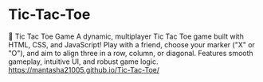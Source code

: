 # Tic-Tac-Toe
🎉 Tic Tac Toe Game A dynamic, multiplayer Tic Tac Toe game built with HTML, CSS, and JavaScript! Play with a friend, choose your marker ("X" or "O"), and aim to align three in a row, column, or diagonal. Features smooth gameplay, intuitive UI, and robust game logic.
<br>
 https://mantasha21005.github.io/Tic-Tac-Toe/
